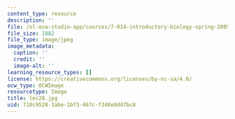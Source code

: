```yaml
---
content_type: resource
description: ''
file: /ol-ocw-studio-app/courses/7-014-introductory-biology-spring-2005/710c95283abe1bf3467cf348e8d47bc8_lec28.jpg
file_size: 1882
file_type: image/jpeg
image_metadata:
  caption: ''
  credit: ''
  image-alt: ''
learning_resource_types: []
license: https://creativecommons.org/licenses/by-nc-sa/4.0/
ocw_type: OCWImage
resourcetype: Image
title: lec28.jpg
uid: 710c9528-3abe-1bf3-467c-f348e8d47bc8
---
```

